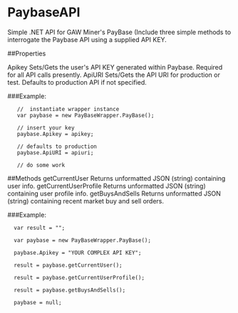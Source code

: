 # PaybaseAPI

Simple .NET API for GAW Miner's PayBase
(Include three simple methods to interrogate the Paybase API using a supplied API KEY.

##Properties

Apikey  Sets/Gets the user's API KEY generated within Paybase. Required for all API calls presently.
ApiURI  Sets/Gets the API URI for production or test. Defaults to production API if not specified.

###Example:
```
   //  instantiate wrapper instance 
   var paybase = new PayBaseWrapper.PayBase();

   // insert your key 
   paybase.Apikey = apikey; 

   // defaults to production
   paybase.ApiURI = apiuri; 
   
   // do some work
```
##Methods
   getCurrentUser         Returns unformatted JSON (string) containing user info.
   getCurrentUserProfile  Returns unformatted JSON (string) containing user profile info.
   getBuysAndSells        Returns unformatted JSON (string) containing recent market buy and sell orders.

###Example:
```
  var result = "";
  
  var paybase = new PayBaseWrapper.PayBase();

  paybase.Apikey = "YOUR COMPLEX API KEY"; 

  result = paybase.getCurrentUser(); 

  result = paybase.getCurrentUserProfile(); 

  result = paybase.getBuysAndSells(); 

  paybase = null; 
```
